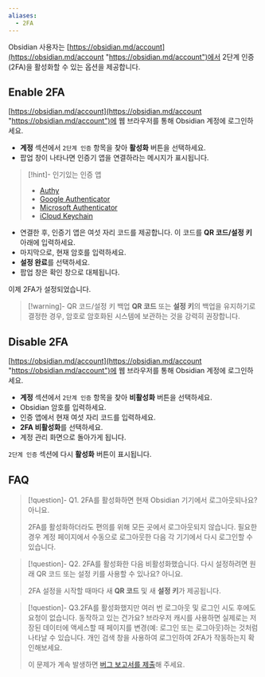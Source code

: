 ```yaml
---
aliases:
  - 2FA
---
```


Obsidian 사용자는 [https://obsidian.md/account](https://obsidian.md/account "https://obsidian.md/account")에서 2단계 인증 (2FA)을 활성화할 수 있는 옵션을 제공합니다.

## Enable 2FA

[https://obsidian.md/account](https://obsidian.md/account "https://obsidian.md/account")에 웹 브라우저를 통해 Obsidian 계정에 로그인하세요.

- **계정** 섹션에서 `2단계 인증` 항목을 찾아 **활성화** 버튼을 선택하세요.
- 팝업 창이 나타나면 인증기 앱을 연결하라는 메시지가 표시됩니다.

> [!hint]- 인기있는 인증 앱
> - [Authy](https://authy.com "https://authy.com")
> - [Google Authenticator](https://play.google.com/store/apps/details?id=com.google.android.apps.authenticator2 "https://play.google.com/store/apps/details?id=com.google.android.apps.authenticator2")
> - [Microsoft Authenticator](https://www.microsoft.com/en-us/security/mobile-authenticator-app "https://www.microsoft.com/en-us/security/mobile-authenticator-app")
> - [iCloud Keychain](https://support.apple.com/en-gb/guide/iphone/ipha6173c19f/ios "https://support.apple.com/en-gb/guide/iphone/ipha6173c19f/ios")

- 연결한 후, 인증기 앱은 여섯 자리 코드를 제공합니다. 이 코드를 **QR 코드/설정 키** 아래에 입력하세요.
- 마지막으로, 현재 암호를 입력하세요.
- **설정 완료**를 선택하세요.
- 팝업 창은 확인 창으로 대체됩니다.

이제 2FA가 설정되었습니다.

> [!warning]- QR 코드/설정 키 백업
> **QR 코드** 또는 **설정 키**의 백업을 유지하기로 결정한 경우, 암호로 암호화된 시스템에 보관하는 것을 강력히 권장합니다.

## Disable 2FA

[https://obsidian.md/account](https://obsidian.md/account "https://obsidian.md/account")에 웹 브라우저를 통해 Obsidian 계정에 로그인하세요.

- **계정** 섹션에서 `2단계 인증` 항목을 찾아 **비활성화** 버튼을 선택하세요.
- Obsidian 암호를 입력하세요.
- 인증 앱에서 현재 여섯 자리 코드를 입력하세요.
- **2FA 비활성화**를 선택하세요.
- 계정 관리 화면으로 돌아가게 됩니다.

`2단계 인증` 섹션에 다시 **활성화** 버튼이 표시됩니다.

## FAQ

> [!question]- Q1. 2FA를 활성화하면 현재 Obsidian 기기에서 로그아웃되나요?
> 아니요. 
> 
> 2FA를 활성화하더라도 편의를 위해 모든 곳에서 로그아웃되지 않습니다. 필요한 경우 계정 페이지에서 수동으로 로그아웃한 다음 각 기기에서 다시 로그인할 수 있습니다.

> [!question]- Q2. 2FA를 활성화한 다음 비활성화했습니다. 다시 설정하려면 원래 QR 코드 또는 설정 키를 사용할 수 있나요?
> 아니요. 
> 
> 2FA 설정을 시작할 때마다 새 **QR 코드** 및 새 **설정 키**가 제공됩니다.

> [!question]- Q3.2FA를 활성화했지만 여러 번 로그아웃 및 로그인 시도 후에도 요청이 없습니다. 동작하고 있는 건가요?
> 브라우저 캐시를 사용하면 실제로는 저장된 데이터에 액세스할 때 페이지를 변경(예: 로그인 또는 로그아웃)하는 것처럼 나타날 수 있습니다. 개인 검색 창을 사용하여 로그인하여 2FA가 작동하는지 확인해보세요.
> 
> 이 문제가 계속 발생하면 [버그 보고서를 제출](https://forum.obsidian.md/c/bug-reports/7)해 주세요.

